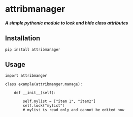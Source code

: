 # attribmanager

##### A simple pythonic module to lock and hide class attributes


## Installation

`pip install attribmanager`

## Usage

```
import attribmanger

class example(attribmanger.manage):

	def __init__(self):

		self.mylist = ["item 1", "item2"]
		self.lock("mylist")
		# mylist is read only and cannot be edited now
```